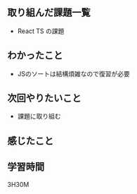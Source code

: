 ## 取り組んだ課題一覧

- React TS の課題

## わかったこと

- JSのソートは結構煩雑なので復習が必要

## 次回やりたいこと

- 課題に取り組む

## 感じたこと


## 学習時間
3H30M
